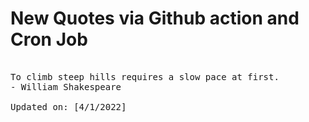 # New Quotes via Github action and Cron Job

<pre>
<!-- #quote -->
To climb steep hills requires a slow pace at first.
- William Shakespeare

Updated on: [4/1/2022]
<!-- #quoteEnd -->
</pre>
